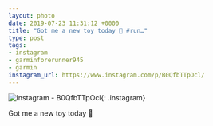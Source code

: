 ```yaml
---
layout: photo
date: 2019-07-23 11:31:12 +0000
title: "Got me a new toy today 🤩 #run…"
type: post
tags:
- instagram
- garminforerunner945
- garmin
instagram_url: https://www.instagram.com/p/B0QfbTTpOcl/
---
```


![Instagram - B0QfbTTpOcl](https://gonefora.run/img/B0QfbTTpOcl.jpg){: .instagram}

Got me a new toy today 🤩   
